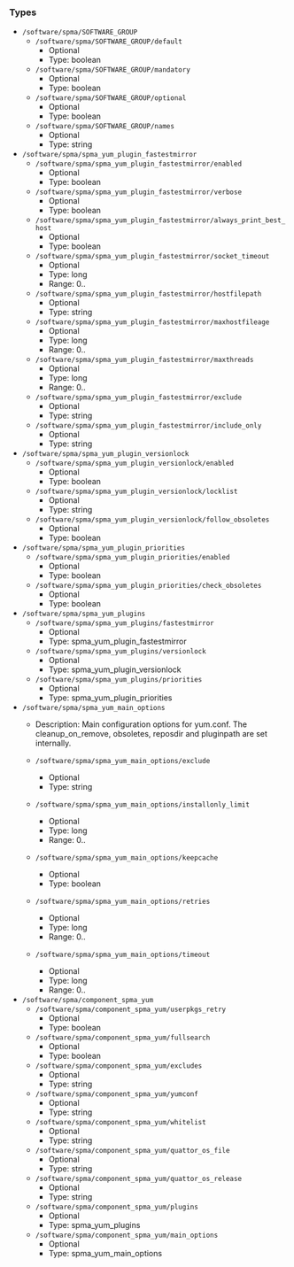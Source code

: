 
### Types

 - `/software/spma/SOFTWARE_GROUP`
    - `/software/spma/SOFTWARE_GROUP/default`
        - Optional
        - Type: boolean
    - `/software/spma/SOFTWARE_GROUP/mandatory`
        - Optional
        - Type: boolean
    - `/software/spma/SOFTWARE_GROUP/optional`
        - Optional
        - Type: boolean
    - `/software/spma/SOFTWARE_GROUP/names`
        - Optional
        - Type: string
 - `/software/spma/spma_yum_plugin_fastestmirror`
    - `/software/spma/spma_yum_plugin_fastestmirror/enabled`
        - Optional
        - Type: boolean
    - `/software/spma/spma_yum_plugin_fastestmirror/verbose`
        - Optional
        - Type: boolean
    - `/software/spma/spma_yum_plugin_fastestmirror/always_print_best_host`
        - Optional
        - Type: boolean
    - `/software/spma/spma_yum_plugin_fastestmirror/socket_timeout`
        - Optional
        - Type: long
        - Range: 0..
    - `/software/spma/spma_yum_plugin_fastestmirror/hostfilepath`
        - Optional
        - Type: string
    - `/software/spma/spma_yum_plugin_fastestmirror/maxhostfileage`
        - Optional
        - Type: long
        - Range: 0..
    - `/software/spma/spma_yum_plugin_fastestmirror/maxthreads`
        - Optional
        - Type: long
        - Range: 0..
    - `/software/spma/spma_yum_plugin_fastestmirror/exclude`
        - Optional
        - Type: string
    - `/software/spma/spma_yum_plugin_fastestmirror/include_only`
        - Optional
        - Type: string
 - `/software/spma/spma_yum_plugin_versionlock`
    - `/software/spma/spma_yum_plugin_versionlock/enabled`
        - Optional
        - Type: boolean
    - `/software/spma/spma_yum_plugin_versionlock/locklist`
        - Optional
        - Type: string
    - `/software/spma/spma_yum_plugin_versionlock/follow_obsoletes`
        - Optional
        - Type: boolean
 - `/software/spma/spma_yum_plugin_priorities`
    - `/software/spma/spma_yum_plugin_priorities/enabled`
        - Optional
        - Type: boolean
    - `/software/spma/spma_yum_plugin_priorities/check_obsoletes`
        - Optional
        - Type: boolean
 - `/software/spma/spma_yum_plugins`
    - `/software/spma/spma_yum_plugins/fastestmirror`
        - Optional
        - Type: spma_yum_plugin_fastestmirror
    - `/software/spma/spma_yum_plugins/versionlock`
        - Optional
        - Type: spma_yum_plugin_versionlock
    - `/software/spma/spma_yum_plugins/priorities`
        - Optional
        - Type: spma_yum_plugin_priorities
 - `/software/spma/spma_yum_main_options`
    - Description: 
    Main configuration options for yum.conf.
    The cleanup_on_remove, obsoletes, reposdir and pluginpath are set internally.

    - `/software/spma/spma_yum_main_options/exclude`
        - Optional
        - Type: string
    - `/software/spma/spma_yum_main_options/installonly_limit`
        - Optional
        - Type: long
        - Range: 0..
    - `/software/spma/spma_yum_main_options/keepcache`
        - Optional
        - Type: boolean
    - `/software/spma/spma_yum_main_options/retries`
        - Optional
        - Type: long
        - Range: 0..
    - `/software/spma/spma_yum_main_options/timeout`
        - Optional
        - Type: long
        - Range: 0..
 - `/software/spma/component_spma_yum`
    - `/software/spma/component_spma_yum/userpkgs_retry`
        - Optional
        - Type: boolean
    - `/software/spma/component_spma_yum/fullsearch`
        - Optional
        - Type: boolean
    - `/software/spma/component_spma_yum/excludes`
        - Optional
        - Type: string
    - `/software/spma/component_spma_yum/yumconf`
        - Optional
        - Type: string
    - `/software/spma/component_spma_yum/whitelist`
        - Optional
        - Type: string
    - `/software/spma/component_spma_yum/quattor_os_file`
        - Optional
        - Type: string
    - `/software/spma/component_spma_yum/quattor_os_release`
        - Optional
        - Type: string
    - `/software/spma/component_spma_yum/plugins`
        - Optional
        - Type: spma_yum_plugins
    - `/software/spma/component_spma_yum/main_options`
        - Optional
        - Type: spma_yum_main_options
